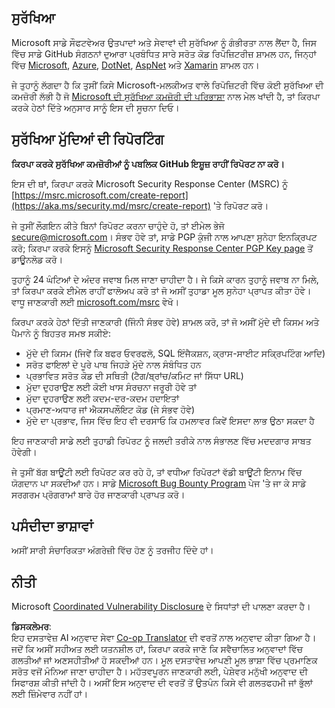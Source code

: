 <!--
CO_OP_TRANSLATOR_METADATA:
{
  "original_hash": "cc205495d4eace1fabcdee963024069f",
  "translation_date": "2025-06-12T11:07:15+00:00",
  "source_file": "SECURITY.md",
  "language_code": "pa"
}
-->
## ਸੁਰੱਖਿਆ

Microsoft ਸਾਡੇ ਸੌਫਟਵੇਅਰ ਉਤਪਾਦਾਂ ਅਤੇ ਸੇਵਾਵਾਂ ਦੀ ਸੁਰੱਖਿਆ ਨੂੰ ਗੰਭੀਰਤਾ ਨਾਲ ਲੈਂਦਾ ਹੈ, ਜਿਸ ਵਿੱਚ ਸਾਡੇ GitHub ਸੰਗਠਨਾਂ ਦੁਆਰਾ ਪ੍ਰਬੰਧਿਤ ਸਾਰੇ ਸਰੋਤ ਕੋਡ ਰਿਪੋਜ਼ਿਟਰੀਜ਼ ਸ਼ਾਮਲ ਹਨ, ਜਿਨ੍ਹਾਂ ਵਿੱਚ [Microsoft](https://github.com/Microsoft), [Azure](https://github.com/Azure), [DotNet](https://github.com/dotnet), [AspNet](https://github.com/aspnet) ਅਤੇ [Xamarin](https://github.com/xamarin) ਸ਼ਾਮਲ ਹਨ।

ਜੇ ਤੁਹਾਨੂੰ ਲੱਗਦਾ ਹੈ ਕਿ ਤੁਸੀਂ ਕਿਸੇ Microsoft-ਮਲਕੀਅਤ ਵਾਲੇ ਰਿਪੋਜ਼ਿਟਰੀ ਵਿੱਚ ਕੋਈ ਸੁਰੱਖਿਆ ਦੀ ਕਮਜ਼ੋਰੀ ਲੱਭੀ ਹੈ ਜੋ [Microsoft ਦੀ ਸੁਰੱਖਿਆ ਕਮਜ਼ੋਰੀ ਦੀ ਪਰਿਭਾਸ਼ਾ](https://aka.ms/security.md/definition) ਨਾਲ ਮੇਲ ਖਾਂਦੀ ਹੈ, ਤਾਂ ਕਿਰਪਾ ਕਰਕੇ ਹੇਠਾਂ ਦਿੱਤੇ ਅਨੁਸਾਰ ਸਾਨੂੰ ਇਸ ਦੀ ਸੂਚਨਾ ਦਿਓ।

## ਸੁਰੱਖਿਆ ਮੁੱਦਿਆਂ ਦੀ ਰਿਪੋਰਟਿੰਗ

**ਕਿਰਪਾ ਕਰਕੇ ਸੁਰੱਖਿਆ ਕਮਜ਼ੋਰੀਆਂ ਨੂੰ ਪਬਲਿਕ GitHub ਇਸ਼ੂਜ਼ ਰਾਹੀਂ ਰਿਪੋਰਟ ਨਾ ਕਰੋ।**

ਇਸ ਦੀ ਥਾਂ, ਕਿਰਪਾ ਕਰਕੇ Microsoft Security Response Center (MSRC) ਨੂੰ [https://msrc.microsoft.com/create-report](https://aka.ms/security.md/msrc/create-report) 'ਤੇ ਰਿਪੋਰਟ ਕਰੋ।

ਜੇ ਤੁਸੀਂ ਲੌਗਇਨ ਕੀਤੇ ਬਿਨਾਂ ਰਿਪੋਰਟ ਕਰਨਾ ਚਾਹੁੰਦੇ ਹੋ, ਤਾਂ ਈਮੇਲ ਭੇਜੋ [secure@microsoft.com](mailto:secure@microsoft.com)। ਸੰਭਵ ਹੋਵੇ ਤਾਂ, ਸਾਡੇ PGP ਕੁੰਜੀ ਨਾਲ ਆਪਣਾ ਸੁਨੇਹਾ ਇਨਕ੍ਰਿਪਟ ਕਰੋ; ਕਿਰਪਾ ਕਰਕੇ ਇਸਨੂੰ [Microsoft Security Response Center PGP Key page](https://aka.ms/security.md/msrc/pgp) ਤੋਂ ਡਾਊਨਲੋਡ ਕਰੋ।

ਤੁਹਾਨੂੰ 24 ਘੰਟਿਆਂ ਦੇ ਅੰਦਰ ਜਵਾਬ ਮਿਲ ਜਾਣਾ ਚਾਹੀਦਾ ਹੈ। ਜੇ ਕਿਸੇ ਕਾਰਨ ਤੁਹਾਨੂੰ ਜਵਾਬ ਨਾ ਮਿਲੇ, ਤਾਂ ਕਿਰਪਾ ਕਰਕੇ ਈਮੇਲ ਰਾਹੀਂ ਫਾਲੋਅਪ ਕਰੋ ਤਾਂ ਜੋ ਅਸੀਂ ਤੁਹਾਡਾ ਮੂਲ ਸੁਨੇਹਾ ਪ੍ਰਾਪਤ ਕੀਤਾ ਹੋਵੇ। ਵਾਧੂ ਜਾਣਕਾਰੀ ਲਈ [microsoft.com/msrc](https://www.microsoft.com/msrc) ਵੇਖੋ।

ਕਿਰਪਾ ਕਰਕੇ ਹੇਠਾਂ ਦਿੱਤੀ ਜਾਣਕਾਰੀ (ਜਿੰਨੀ ਸੰਭਵ ਹੋਵੇ) ਸ਼ਾਮਲ ਕਰੋ, ਤਾਂ ਜੋ ਅਸੀਂ ਮੁੱਦੇ ਦੀ ਕਿਸਮ ਅਤੇ ਪੈਮਾਨੇ ਨੂੰ ਬਿਹਤਰ ਸਮਝ ਸਕੀਏ:

  * ਮੁੱਦੇ ਦੀ ਕਿਸਮ (ਜਿਵੇਂ ਕਿ ਬਫਰ ਓਵਰਫਲੋ, SQL ਇੰਜੈਕਸ਼ਨ, ਕ੍ਰਾਸ-ਸਾਈਟ ਸਕ੍ਰਿਪਟਿੰਗ ਆਦਿ)
  * ਸਰੋਤ ਫਾਇਲਾਂ ਦੇ ਪੂਰੇ ਪਾਥ ਜਿਹੜੇ ਮੁੱਦੇ ਨਾਲ ਸੰਬੰਧਿਤ ਹਨ
  * ਪ੍ਰਭਾਵਿਤ ਸਰੋਤ ਕੋਡ ਦੀ ਸਥਿਤੀ (ਟੈਗ/ਬ੍ਰਾਂਚ/ਕਮਿਟ ਜਾਂ ਸਿੱਧਾ URL)
  * ਮੁੱਦਾ ਦੁਹਰਾਉਣ ਲਈ ਕੋਈ ਖਾਸ ਸੰਰਚਨਾ ਜਰੂਰੀ ਹੋਵੇ ਤਾਂ
  * ਮੁੱਦਾ ਦੁਹਰਾਉਣ ਲਈ ਕਦਮ-ਦਰ-ਕਦਮ ਹਦਾਇਤਾਂ
  * ਪ੍ਰਮਾਣ-ਅਧਾਰ ਜਾਂ ਐਕਸਪਲੌਇਟ ਕੋਡ (ਜੇ ਸੰਭਵ ਹੋਵੇ)
  * ਮੁੱਦੇ ਦਾ ਪ੍ਰਭਾਵ, ਜਿਸ ਵਿੱਚ ਇਹ ਵੀ ਦਰਸਾਓ ਕਿ ਹਮਲਾਵਰ ਕਿਵੇਂ ਇਸਦਾ ਲਾਭ ਉਠਾ ਸਕਦਾ ਹੈ

ਇਹ ਜਾਣਕਾਰੀ ਸਾਡੇ ਲਈ ਤੁਹਾਡੀ ਰਿਪੋਰਟ ਨੂੰ ਜਲਦੀ ਤਰੀਕੇ ਨਾਲ ਸੰਭਾਲਣ ਵਿੱਚ ਮਦਦਗਾਰ ਸਾਬਤ ਹੋਵੇਗੀ।

ਜੇ ਤੁਸੀਂ ਬੱਗ ਬਾਊਂਟੀ ਲਈ ਰਿਪੋਰਟ ਕਰ ਰਹੇ ਹੋ, ਤਾਂ ਵਧੀਆ ਰਿਪੋਰਟਾਂ ਵੱਡੀ ਬਾਊਂਟੀ ਇਨਾਮ ਵਿੱਚ ਯੋਗਦਾਨ ਪਾ ਸਕਦੀਆਂ ਹਨ। ਸਾਡੇ [Microsoft Bug Bounty Program](https://aka.ms/security.md/msrc/bounty) ਪੇਜ 'ਤੇ ਜਾ ਕੇ ਸਾਡੇ ਸਰਗਰਮ ਪ੍ਰੋਗਰਾਮਾਂ ਬਾਰੇ ਹੋਰ ਜਾਣਕਾਰੀ ਪ੍ਰਾਪਤ ਕਰੋ।

## ਪਸੰਦੀਦਾ ਭਾਸ਼ਾਵਾਂ

ਅਸੀਂ ਸਾਰੀ ਸੰਚਾਰਿਕਤਾ ਅੰਗਰੇਜ਼ੀ ਵਿੱਚ ਹੋਣ ਨੂੰ ਤਰਜੀਹ ਦਿੰਦੇ ਹਾਂ।

## ਨੀਤੀ

Microsoft [Coordinated Vulnerability Disclosure](https://aka.ms/security.md/cvd) ਦੇ ਸਿਧਾਂਤਾਂ ਦੀ ਪਾਲਣਾ ਕਰਦਾ ਹੈ।

**ਡਿਸਕਲੇਮਰ**:  
ਇਹ ਦਸਤਾਵੇਜ਼ AI ਅਨੁਵਾਦ ਸੇਵਾ [Co-op Translator](https://github.com/Azure/co-op-translator) ਦੀ ਵਰਤੋਂ ਨਾਲ ਅਨੁਵਾਦ ਕੀਤਾ ਗਿਆ ਹੈ। ਜਦੋਂ ਕਿ ਅਸੀਂ ਸਹੀਅਤ ਲਈ ਯਤਨਸ਼ੀਲ ਹਾਂ, ਕਿਰਪਾ ਕਰਕੇ ਜਾਣੋ ਕਿ ਸਵੈਚਾਲਿਤ ਅਨੁਵਾਦਾਂ ਵਿੱਚ ਗਲਤੀਆਂ ਜਾਂ ਅਣਸਹੀਤੀਆਂ ਹੋ ਸਕਦੀਆਂ ਹਨ। ਮੂਲ ਦਸਤਾਵੇਜ਼ ਆਪਣੀ ਮੂਲ ਭਾਸ਼ਾ ਵਿੱਚ ਪ੍ਰਮਾਣਿਕ ਸਰੋਤ ਵਜੋਂ ਮੰਨਿਆ ਜਾਣਾ ਚਾਹੀਦਾ ਹੈ। ਮਹੱਤਵਪੂਰਨ ਜਾਣਕਾਰੀ ਲਈ, ਪੇਸ਼ੇਵਰ ਮਨੁੱਖੀ ਅਨੁਵਾਦ ਦੀ ਸਿਫਾਰਸ਼ ਕੀਤੀ ਜਾਂਦੀ ਹੈ। ਅਸੀਂ ਇਸ ਅਨੁਵਾਦ ਦੀ ਵਰਤੋਂ ਤੋਂ ਉਤਪੰਨ ਕਿਸੇ ਵੀ ਗਲਤਫਹਮੀ ਜਾਂ ਭੁੱਲਾਂ ਲਈ ਜ਼ਿੰਮੇਵਾਰ ਨਹੀਂ ਹਾਂ।
